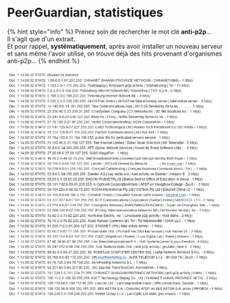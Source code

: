 # PeerGuardian, statistiques

{% hint style="info" %}
Prenez soin de rechercher le mot clé **anti-p2p**...  
Il s'agit que d'un extrait.  
Et pour rappel, **systématiquement**, après avoir installer un nouveau serveur et sans même l'avoir utilisé, on trouve déjà des hits provenant d'organismes anti-p2p...
{% endhint %}

![](../.gitbook/assets/mail_pgl_stats.jpg)

